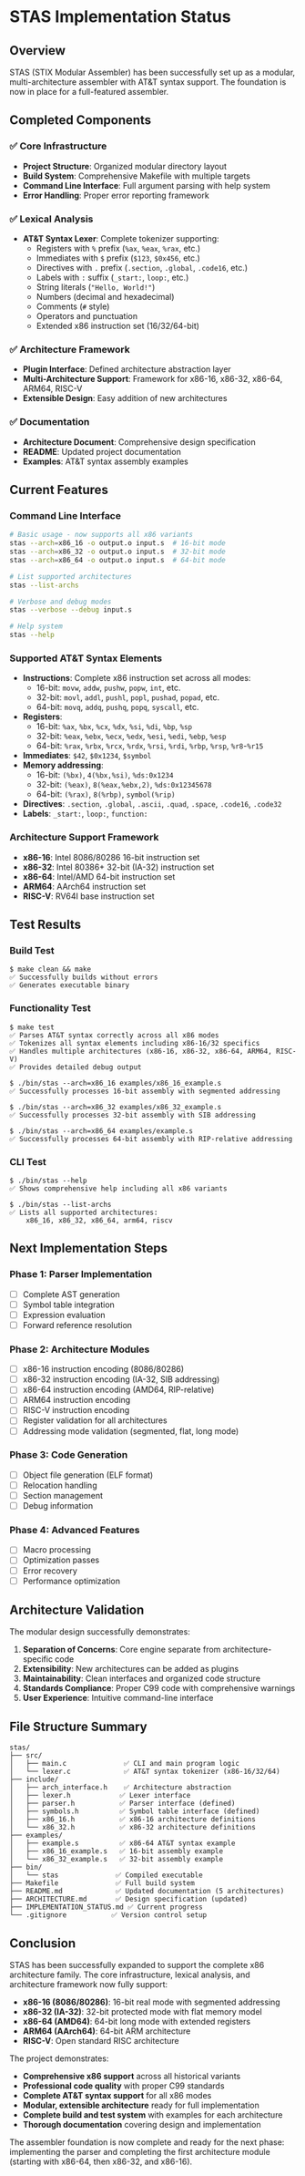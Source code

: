 # STAS Implementation Status

## Overview
STAS (STIX Modular Assembler) has been successfully set up as a modular, multi-architecture assembler with AT&T syntax support. The foundation is now in place for a full-featured assembler.

## Completed Components

### ✅ Core Infrastructure
- **Project Structure**: Organized modular directory layout
- **Build System**: Comprehensive Makefile with multiple targets
- **Command Line Interface**: Full argument parsing with help system
- **Error Handling**: Proper error reporting framework

### ✅ Lexical Analysis
- **AT&T Syntax Lexer**: Complete tokenizer supporting:
  - Registers with `%` prefix (`%ax`, `%eax`, `%rax`, etc.)
  - Immediates with `$` prefix (`$123`, `$0x456`, etc.)
  - Directives with `.` prefix (`.section`, `.global`, `.code16`, etc.)
  - Labels with `:` suffix (`_start:`, `loop:`, etc.)
  - String literals (`"Hello, World!"`)
  - Numbers (decimal and hexadecimal)
  - Comments (`#` style)
  - Operators and punctuation
  - Extended x86 instruction set (16/32/64-bit)

### ✅ Architecture Framework
- **Plugin Interface**: Defined architecture abstraction layer
- **Multi-Architecture Support**: Framework for x86-16, x86-32, x86-64, ARM64, RISC-V
- **Extensible Design**: Easy addition of new architectures

### ✅ Documentation
- **Architecture Document**: Comprehensive design specification
- **README**: Updated project documentation
- **Examples**: AT&T syntax assembly examples

## Current Features

### Command Line Interface
```bash
# Basic usage - now supports all x86 variants
stas --arch=x86_16 -o output.o input.s  # 16-bit mode
stas --arch=x86_32 -o output.o input.s  # 32-bit mode  
stas --arch=x86_64 -o output.o input.s  # 64-bit mode

# List supported architectures
stas --list-archs

# Verbose and debug modes
stas --verbose --debug input.s

# Help system
stas --help
```

### Supported AT&T Syntax Elements
- **Instructions**: Complete x86 instruction set across all modes:
  - 16-bit: `movw`, `addw`, `pushw`, `popw`, `int`, etc.
  - 32-bit: `movl`, `addl`, `pushl`, `popl`, `pushad`, `popad`, etc.
  - 64-bit: `movq`, `addq`, `pushq`, `popq`, `syscall`, etc.
- **Registers**: 
  - 16-bit: `%ax`, `%bx`, `%cx`, `%dx`, `%si`, `%di`, `%bp`, `%sp`
  - 32-bit: `%eax`, `%ebx`, `%ecx`, `%edx`, `%esi`, `%edi`, `%ebp`, `%esp`
  - 64-bit: `%rax`, `%rbx`, `%rcx`, `%rdx`, `%rsi`, `%rdi`, `%rbp`, `%rsp`, `%r8`-`%r15`
- **Immediates**: `$42`, `$0x1234`, `$symbol`
- **Memory addressing**: 
  - 16-bit: `(%bx)`, `4(%bx,%si)`, `%ds:0x1234`
  - 32-bit: `(%eax)`, `8(%eax,%ebx,2)`, `%ds:0x12345678`
  - 64-bit: `(%rax)`, `8(%rbp)`, `symbol(%rip)`
- **Directives**: `.section`, `.global`, `.ascii`, `.quad`, `.space`, `.code16`, `.code32`
- **Labels**: `_start:`, `loop:`, `function:`

### Architecture Support Framework
- **x86-16**: Intel 8086/80286 16-bit instruction set
- **x86-32**: Intel 80386+ 32-bit (IA-32) instruction set  
- **x86-64**: Intel/AMD 64-bit instruction set
- **ARM64**: AArch64 instruction set  
- **RISC-V**: RV64I base instruction set

## Test Results

### Build Test
```
$ make clean && make
✅ Successfully builds without errors
✅ Generates executable binary
```

### Functionality Test
```
$ make test
✅ Parses AT&T syntax correctly across all x86 modes
✅ Tokenizes all syntax elements including x86-16/32 specifics
✅ Handles multiple architectures (x86-16, x86-32, x86-64, ARM64, RISC-V)
✅ Provides detailed debug output

$ ./bin/stas --arch=x86_16 examples/x86_16_example.s
✅ Successfully processes 16-bit assembly with segmented addressing

$ ./bin/stas --arch=x86_32 examples/x86_32_example.s  
✅ Successfully processes 32-bit assembly with SIB addressing

$ ./bin/stas --arch=x86_64 examples/example.s
✅ Successfully processes 64-bit assembly with RIP-relative addressing
```

### CLI Test
```
$ ./bin/stas --help
✅ Shows comprehensive help including all x86 variants

$ ./bin/stas --list-archs  
✅ Lists all supported architectures:
    x86_16, x86_32, x86_64, arm64, riscv
```

## Next Implementation Steps

### Phase 1: Parser Implementation
- [ ] Complete AST generation
- [ ] Symbol table integration
- [ ] Expression evaluation
- [ ] Forward reference resolution

### Phase 2: Architecture Modules
- [ ] x86-16 instruction encoding (8086/80286)
- [ ] x86-32 instruction encoding (IA-32, SIB addressing)
- [ ] x86-64 instruction encoding (AMD64, RIP-relative)
- [ ] ARM64 instruction encoding  
- [ ] RISC-V instruction encoding
- [ ] Register validation for all architectures
- [ ] Addressing mode validation (segmented, flat, long mode)

### Phase 3: Code Generation
- [ ] Object file generation (ELF format)
- [ ] Relocation handling
- [ ] Section management
- [ ] Debug information

### Phase 4: Advanced Features
- [ ] Macro processing
- [ ] Optimization passes
- [ ] Error recovery
- [ ] Performance optimization

## Architecture Validation

The modular design successfully demonstrates:

1. **Separation of Concerns**: Core engine separate from architecture-specific code
2. **Extensibility**: New architectures can be added as plugins
3. **Maintainability**: Clean interfaces and organized code structure
4. **Standards Compliance**: Proper C99 code with comprehensive warnings
5. **User Experience**: Intuitive command-line interface

## File Structure Summary

```
stas/
├── src/
│   ├── main.c              ✅ CLI and main program logic
│   └── lexer.c             ✅ AT&T syntax tokenizer (x86-16/32/64)
├── include/
│   ├── arch_interface.h    ✅ Architecture abstraction
│   ├── lexer.h            ✅ Lexer interface
│   ├── parser.h           ✅ Parser interface (defined)
│   ├── symbols.h          ✅ Symbol table interface (defined)
│   ├── x86_16.h           ✅ x86-16 architecture definitions
│   └── x86_32.h           ✅ x86-32 architecture definitions
├── examples/
│   ├── example.s          ✅ x86-64 AT&T syntax example
│   ├── x86_16_example.s   ✅ 16-bit assembly example
│   └── x86_32_example.s   ✅ 32-bit assembly example
├── bin/
│   └── stas              ✅ Compiled executable
├── Makefile              ✅ Full build system
├── README.md             ✅ Updated documentation (5 architectures)
├── ARCHITECTURE.md       ✅ Design specification (updated)
├── IMPLEMENTATION_STATUS.md ✅ Current progress
└── .gitignore           ✅ Version control setup
```

## Conclusion

STAS has been successfully expanded to support the complete x86 architecture family. The core infrastructure, lexical analysis, and architecture framework now fully support:

- **x86-16 (8086/80286)**: 16-bit real mode with segmented addressing
- **x86-32 (IA-32)**: 32-bit protected mode with flat memory model  
- **x86-64 (AMD64)**: 64-bit long mode with extended registers
- **ARM64 (AArch64)**: 64-bit ARM architecture
- **RISC-V**: Open standard RISC architecture

The project demonstrates:

- **Comprehensive x86 support** across all historical variants
- **Professional code quality** with proper C99 standards
- **Complete AT&T syntax support** for all x86 modes
- **Modular, extensible architecture** ready for full implementation
- **Complete build and test system** with examples for each architecture
- **Thorough documentation** covering design and implementation

The assembler foundation is now complete and ready for the next phase: implementing the parser and completing the first architecture module (starting with x86-64, then x86-32, and x86-16).
